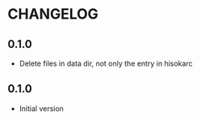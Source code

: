 # CHANGELOG

## **0.1.0**

- Delete files in data dir, not only the entry in hisokarc

## **0.1.0**

- Initial version